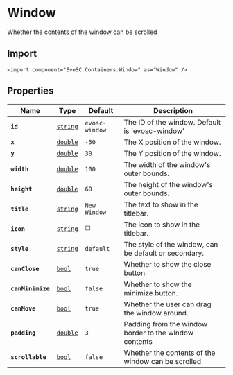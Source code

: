 # Window
Whether the contents of the window can be scrolled

## Import
```xml:no-line-numbers
<import component="EvoSC.Containers.Window" as="Window" />
```

## Properties
| Name | Type | Default | Description |
|------|------|---------|-------------|
| **`id`** | [`string`](#) | `evosc-window` | The ID of the window. Default is 'evosc-window' |
| **`x`** | [`double`](#) | `-50` | The X position of the window. |
| **`y`** | [`double`](#) | `30` | The Y position of the window. |
| **`width`** | [`double`](#) | `100` | The width of the window's outer bounds. |
| **`height`** | [`double`](#) | `60` | The height of the window's outer bounds. |
| **`title`** | [`string`](#) | `New Window` | The text to show in the titlebar. |
| **`icon`** | [`string`](#) | `⬜` | The icon to show in the titlebar. |
| **`style`** | [`string`](#) | `default` | The style of the window, can be default or secondary. |
| **`canClose`** | [`bool`](#) | `true` | Whether to show the close button. |
| **`canMinimize`** | [`bool`](#) | `false` | Whether to show the minimize button. |
| **`canMove`** | [`bool`](#) | `true` | Whether the user can drag the window around. |
| **`padding`** | [`double`](#) | `3` | Padding from the window border to the window contents |
| **`scrollable`** | [`bool`](#) | `false` | Whether the contents of the window can be scrolled |

